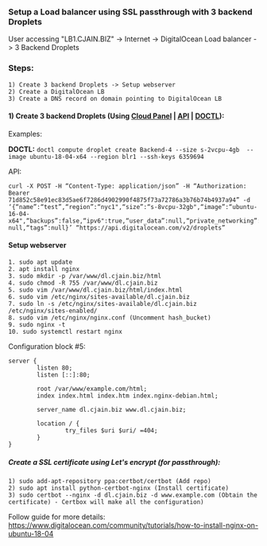 ### Setup a Load balancer using SSL passthrough with 3 backend Droplets



User accessing "LB1.CJAIN.BIZ" -> Internet -> DigitalOcean Load balancer -> 3 Backend Droplets

### Steps:
```
1) Create 3 backend Droplets -> Setup webserver
2) Create a DigitalOcean LB
3) Create a DNS record on domain pointing to DigitalOcean LB
```


#### 1) Create 3 backend Droplets (Using [Cloud Panel](https://cloud.digitalocean.com/droplets/new) | [API](https://developers.digitalocean.com/documentation/v2/#create-a-new-droplet) | [DOCTL](https://www.digitalocean.com/community/tutorials/how-to-use-doctl-the-official-digitalocean-command-line-client)):

Examples:

**DOCTL:** ```doctl compute droplet create Backend-4 --size s-2vcpu-4gb  --image ubuntu-18-04-x64 --region blr1 --ssh-keys 6359694```

API: 
```
curl -X POST -H “Content-Type: application/json” -H “Authorization: Bearer 71d852c58e91ec83d5ae6f7286d4902990f4875f73a72786a3b76b74b4937a94” -d ‘{“name”:“test”,“region”:“nyc1",“size”:“s-8vcpu-32gb",“image”:“ubuntu-16-04-x64",“backups”:false,“ipv6":true,“user_data”:null,“private_networking”:true,“volumes”: null,“tags”:null}’ “https://api.digitalocean.com/v2/droplets”
```

#### Setup webserver 

```
1. sudo apt update
2. apt install nginx
3. sudo mkdir -p /var/www/dl.cjain.biz/html
4. sudo chmod -R 755 /var/www/dl.cjain.biz
5. sudo vim /var/www/dl.cjain.biz/html/index.html 
6. sudo vim /etc/nginx/sites-available/dl.cjain.biz
7. sudo ln -s /etc/nginx/sites-available/dl.cjain.biz /etc/nginx/sites-enabled/
8. sudo vim /etc/nginx/nginx.conf (Uncomment hash_bucket)
9. sudo nginx -t
10. sudo systemctl restart nginx
```

Configuration block #5:

```
server {
        listen 80;
        listen [::]:80;

        root /var/www/example.com/html;
        index index.html index.htm index.nginx-debian.html;

        server_name dl.cjain.biz www.dl.cjain.biz;

        location / {
                try_files $uri $uri/ =404;
        }
}
```

##### Create a SSL certificate using Let's encrypt (for passthrough):
```
1) sudo add-apt-repository ppa:certbot/certbot (Add repo)
2) sudo apt install python-certbot-nginx (Install certificate)
3) sudo certbot --nginx -d dl.cjain.biz -d www.example.com (Obtain the certificate) - Certbox will make all the configuration)
```
Follow guide for more details: https://www.digitalocean.com/community/tutorials/how-to-install-nginx-on-ubuntu-18-04
